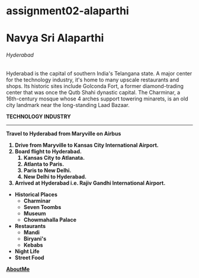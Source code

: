 # assignment02-alaparthi

# Navya Sri Alaparthi

###### Hyderabad

Hyderabad is the capital of southern India's Telangana state. A major center for the technology industry, it's home to many upscale restaurants and shops. Its historic sites include Golconda Fort, a former diamond-trading center that was once the Qutb Shahi dynastic capital. The Charminar, a 16th-century mosque whose 4 arches support towering minarets, is an old city landmark near the long-standing Laad Bazaar. 

<b> TECHNOLOGY INDUSTRY 

<hr>

Travel to Hyderabad from Maryville on Airbus
1. Drive from Maryville to Kansas City International Airport.
2. Board flight to Hyderabad.
    1. Kansas City to Atlanata.
    2. Atlanta to Paris.
    3. Paris to New Delhi.
    4. New Delhi to Hyderabad.
3. Arrived at Hyderabad i.e. Rajiv Gandhi International Airport.

* Historical Places
    * Charminar
    * Seven Toombs
    * Museum
    * Chowmahalla Palace
* Restaurants
    * Mandi  
    * Biryani's
    * Kebabs
* Night Life
* Street Food

[AboutMe](https://github.com/alap2607/assignment02-alaparthi/blob/main/AboutMe.md)